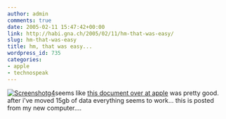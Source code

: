 ```yaml
---
author: admin
comments: true
date: 2005-02-11 15:47:42+00:00
link: http://habi.gna.ch/2005/02/11/hm-that-was-easy/
slug: hm-that-was-easy
title: hm, that was easy...
wordpress_id: 735
categories:
- apple
- technospeak
---
```



[![Screenshotg4](http://habi.gna.ch/blog/images/screenshotg4-tm.jpg)](http://habi.gna.ch/blog/images/screenshotg4.jpg)seems like [this document over at apple](http://docs.info.apple.com/article.html?artnum=106941#2b) was pretty good. after i've moved 15gb of data everything seems to work... this is posted from my new computer....

